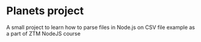 # Planets project

A small project to learn how to parse files in Node.js on CSV file example as a part of ZTM NodeJS course
